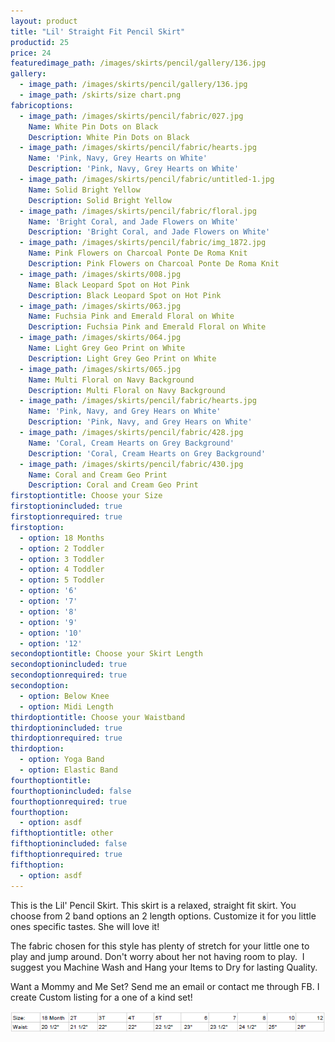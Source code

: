 ```yaml
---
layout: product
title: "Lil' Straight Fit Pencil Skirt"
productid: 25
price: 24
featuredimage_path: /images/skirts/pencil/gallery/136.jpg
gallery:
  - image_path: /images/skirts/pencil/gallery/136.jpg
  - image_path: /skirts/size chart.png
fabricoptions:
  - image_path: /images/skirts/pencil/fabric/027.jpg
    Name: White Pin Dots on Black
    Description: White Pin Dots on Black
  - image_path: /images/skirts/pencil/fabric/hearts.jpg
    Name: 'Pink, Navy, Grey Hearts on White'
    Description: 'Pink, Navy, Grey Hearts on White'
  - image_path: /images/skirts/pencil/fabric/untitled-1.jpg
    Name: Solid Bright Yellow
    Description: Solid Bright Yellow
  - image_path: /images/skirts/pencil/fabric/floral.jpg
    Name: 'Bright Coral, and Jade Flowers on White'
    Description: 'Bright Coral, and Jade Flowers on White'
  - image_path: /images/skirts/pencil/fabric/img_1872.jpg
    Name: Pink Flowers on Charcoal Ponte De Roma Knit
    Description: Pink Flowers on Charcoal Ponte De Roma Knit
  - image_path: /images/skirts/008.jpg
    Name: Black Leopard Spot on Hot Pink
    Description: Black Leopard Spot on Hot Pink
  - image_path: /images/skirts/063.jpg
    Name: Fuchsia Pink and Emerald Floral on White
    Description: Fuchsia Pink and Emerald Floral on White
  - image_path: /images/skirts/064.jpg
    Name: Light Grey Geo Print on White
    Description: Light Grey Geo Print on White
  - image_path: /images/skirts/065.jpg
    Name: Multi Floral on Navy Background
    Description: Multi Floral on Navy Background
  - image_path: /images/skirts/pencil/fabric/hearts.jpg
    Name: 'Pink, Navy, and Grey Hears on White'
    Description: 'Pink, Navy, and Grey Hears on White'
  - image_path: /images/skirts/pencil/fabric/428.jpg
    Name: 'Coral, Cream Hearts on Grey Background'
    Description: 'Coral, Cream Hearts on Grey Background'
  - image_path: /images/skirts/pencil/fabric/430.jpg
    Name: Coral and Cream Geo Print
    Description: Coral and Cream Geo Print
firstoptiontitle: Choose your Size
firstoptionincluded: true
firstoptionrequired: true
firstoption:
  - option: 18 Months
  - option: 2 Toddler
  - option: 3 Toddler
  - option: 4 Toddler
  - option: 5 Toddler
  - option: '6'
  - option: '7'
  - option: '8'
  - option: '9'
  - option: '10'
  - option: '12'
secondoptiontitle: Choose your Skirt Length
secondoptionincluded: true
secondoptionrequired: true
secondoption:
  - option: Below Knee
  - option: Midi Length
thirdoptiontitle: Choose your Waistband
thirdoptionincluded: true
thirdoptionrequired: true
thirdoption:
  - option: Yoga Band
  - option: Elastic Band
fourthoptiontitle:
fourthoptionincluded: false
fourthoptionrequired: true
fourthoption:
  - option: asdf
fifthoptiontitle: other
fifthoptionincluded: false
fifthoptionrequired: true
fifthoption:
  - option: asdf
---
```



This is the Lil' Pencil Skirt. This skirt is a relaxed, straight fit skirt. You choose from 2 band options an 2 length options. Customize it for you little ones specific tastes. She will love it!

The fabric chosen for this style has plenty of stretch for your little one to play and jump around. Don't worry about her not having room to play.  I suggest you Machine Wash and Hang your Items to Dry for lasting Quality.

Want a Mommy and Me Set? Send me an email or contact me through FB. I create Custom listing for a one of a kind set!

![](/uploads/versions/size-chart---x----592-40x---.png)